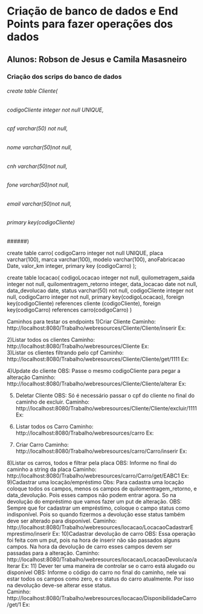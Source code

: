 # Criação de banco de dados e End Points para fazer operações dos dados 
## Alunos: Robson de Jesus e Camila Masasneiro 


### Criação dos scrips do banco de dados
###### create table Cliente(
######   codigoCliente integer not null UNIQUE,
######   cpf varchar(50) not null,
######   nome varchar(50)not null,
######   cnh varchar(50)not null,
######   fone varchar(50)not null,
######   email varchar(50)not null,
######   primary key(codigoCliente)
######)

create table carro(
 codigoCarro integer not null UNIQUE, 
 placa varchar(100),
 marca varchar(100),
 modelo varchar(100),
 anoFabricacao Date,
 valor_km integer,
 primary key (codigoCarro)
);

create table locacao(
   codigoLocacao integer not null,
   quilometragem_saida integer not null,
   quilomentragem_retorno integer,
   data_locacao date not null,
   data_devolucao date,
   status varchar(50)  not null,
   codigoCliente integer  not null,
   codigoCarro integer not null,
   primary key(codigoLocacao),
   foreign key(codigoCliente) references cliente (codigoCliente),
   foreign key(codigoCarro) references carro(codigoCarro)
)

Caminhos para testar os endpoints
1)Criar Cliente
Caminho: http://localhost:8080/Trabalho/webresources/Cliente/Cliente/inserir
Ex: 

2)Listar todos os clientes
Caminho: http://localhost:8080/Trabalho/webresources/Cliente
Ex:  
3)Listar os clientes filtrando pelo cpf
Caminho: http://localhost:8080/Trabalho/webresources/Cliente/Cliente/get/1111
Ex: 

4)Update do cliente 
OBS: Passe o mesmo codigoCliente para pegar a alteração
Caminho: http://localhost:8080/Trabalho/webresources/Cliente/Cliente/alterar
Ex: 




5) Deletar Cliente
OBS: Só é necessário passar o cpf do cliente no final do caminho de excluir. 
Caminho: http://localhost:8080/Trabalho/webresources/Cliente/Cliente/excluir/1111
Ex:





6) Listar todos os Carro
Caminho: http://localhost:8080/Trabalho/webresources/carro
Ex: 


7) Criar Carro
Caminho: http://localhost:8080/Trabalho/webresources/carro/Carro/inserir
Ex: 





8)Listar os carros, todos e filtrar pela placa
OBS: Informe no final do caminho a string da placa 
Caminho: http://localhost:8080/Trabalho/webresources/carro/Carro/get/EABC1
Ex:
9)Cadastrar uma locação/empréstimo
Obs: Para cadastra uma locação coloque todos os campos, menos os campos de quilomentragem_retorno, e data_devolução. Pois esses campos não podem entrar agora. So na devolução do empréstimo que vamos fazer um put de alteração.
OBS: Sempre que for cadastrar um empréstimo, coloque o campo status como indisponível. Pois so quando fizermos a devolução esse status também deve ser alterado para disponível. 
Caminho: http://localhost:8080/Trabalho/webresources/locacao/LocacaoCadastrarEmprestimo/inserir
Ex: 
10)Cadastrar devolução de carro
OBS: Essa operação foi feita com um put, pois na hora de inserir não são passados alguns campos. Na hora da devolução de carro esses campos devem ser passadas para a alteração.
Caminho: http://localhost:8080/Trabalho/webresources/locacao/LocacaoDevolucao/alterar
Ex:
11) Dever ter uma maneira de controlar se o carro está alugado ou disponível
OBS: Informe o código do carro no final do caminho, nele vai estar todos os campos como zero, e o status do carro atualmente. Por isso na devolução deve-se alterar esse status.  
Caminho: http://localhost:8080/Trabalho/webresources/locacao/DisponibilidadeCarro/get/1
Ex: 






